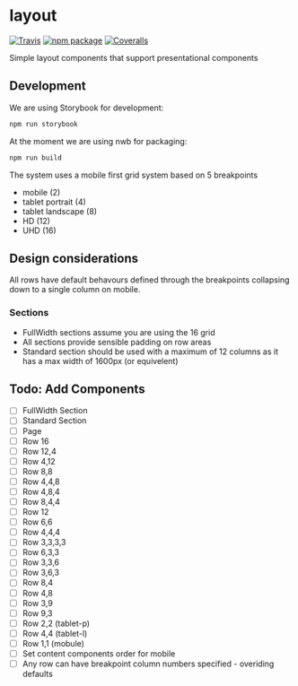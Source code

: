 # layout
[![Travis][build-badge]][build]
[![npm package][npm-badge]][npm]
[![Coveralls][coveralls-badge]][coveralls]

Simple layout components that support presentational components

## Development
We are using Storybook for development:

```Bash
npm run storybook
```

At the moment we are using nwb for packaging:

```Bash
npm run build
```

The system uses a mobile first grid system based on 5 breakpoints
 - mobile (2)
 - tablet portrait (4)
 - tablet landscape (8)
 - HD (12)
 - UHD (16)
 
## Design considerations
All rows have default behavours defined through the breakpoints collapsing down to a single column on mobile. 

### Sections 
 - FullWidth sections assume you are using the 16 grid
 - All sections provide sensible padding on row areas
 - Standard section should be used with a maximum of 12 columns as it has a max width of 1600px (or equivelent)

## Todo: Add Components
 - [ ] FullWidth Section
 - [ ] Standard Section
 - [ ] Page
 - [ ] Row 16
 - [ ] Row 12,4
 - [ ] Row 4,12
 - [ ] Row 8,8
 - [ ] Row 4,4,8
 - [ ] Row 4,8,4
 - [ ] Row 8,4,4
 - [ ] Row 12
 - [ ] Row 6,6
 - [ ] Row 4,4,4
 - [ ] Row 3,3,3,3
 - [ ] Row 6,3,3
 - [ ] Row 3,3,6
 - [ ] Row 3,6,3
 - [ ] Row 8,4
 - [ ] Row 4,8
 - [ ] Row 3,9
 - [ ] Row 9,3
 - [ ] Row 2,2 (tablet-p)
 - [ ] Row 4,4 (tablet-l)
 - [ ] Row 1,1 (mobule)
 - [ ] Set content components order for mobile
 - [ ] Any row can have breakpoint column numbers specified - overiding defaults
 
[build-badge]: https://img.shields.io/travis/user/repo/master.png?style=flat-square
[build]: https://travis-ci.org/root-systems/layout.svg?branch=master

[npm-badge]: https://img.shields.io/npm/v/npm-package.png?style=flat-square
[npm]: https://www.npmjs.org/package/npm-package

[coveralls-badge]: https://img.shields.io/coveralls/user/repo/master.png?style=flat-square
[coveralls]: https://coveralls.io/github/user/repo
